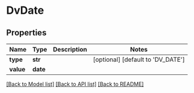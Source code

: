 # DvDate

## Properties
Name | Type | Description | Notes
------------ | ------------- | ------------- | -------------
**type** | **str** |  | [optional] [default to 'DV_DATE']
**value** | **date** |  | 

[[Back to Model list]](../README.md#documentation-for-models) [[Back to API list]](../README.md#documentation-for-api-endpoints) [[Back to README]](../README.md)

